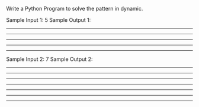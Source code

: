 Write a Python Program to solve the pattern in dynamic.

Sample Input 1:
5
Sample Output 1:
*****
*****
*****
*****
*****
Sample Input 2:
7
Sample Output 2:
*******
*******
*******
*******
*******
*******
*******
